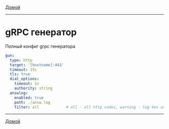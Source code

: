 [Домой](index.md)

---

# gRPC генератор

Полный конфиг grpc генератора

```yaml
gun:
  type: http
  target: '[hostname]:443'
  timeout: 15s
  tls: true
  dial_options:
    timeout: 1s
    authority: string
  answlog:
    enabled: true
    path: ./answ.log
    filter: all            # all - all http codes, warning - log 4xx and 5xx, error - log only 5xx. Default: error
```

---

[Домой](index.md)
